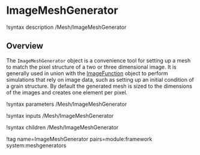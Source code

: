# ImageMeshGenerator

!syntax description /Mesh/ImageMeshGenerator

## Overview

The `ImageMeshGenerator` object is a convenience tool for setting up a mesh to match the pixel structure of a two or three
dimensional image. It is generally used in union with the [ImageFunction](/ImageFunction.md) object to
perform simulations that rely on image data, such as setting up an initial condition of a grain structure. By default
the generated mesh is sized to the dimensions of the images and creates one element per pixel.

!syntax parameters /Mesh/ImageMeshGenerator

!syntax inputs /Mesh/ImageMeshGenerator

!syntax children /Mesh/ImageMeshGenerator

!tag name=ImageMeshGenerator pairs=module:framework system:meshgenerators
